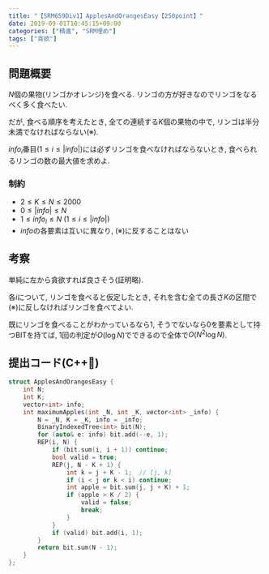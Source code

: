 ```yaml
---
title: "【SRM659Div1】ApplesAndOrangesEasy【250point】"
date: 2019-09-01T10:45:15+09:00
categories: ["精進", "SRM埋め"]
tags: ["貪欲"]
---
```


## 問題概要

$N$個の果物(リンゴかオレンジ)を食べる. リンゴの方が好きなのでリンゴをなるべく多く食べたい.

だが, 食べる順序を考えたとき, 全ての連続する$K$個の果物の中で, リンゴは半分未満でなければならない(※).

$info_i$番目($1\leq i\leq |info|$)には必ずリンゴを食べなければならないとき, 食べられるリンゴの数の最大値を求めよ.

### 制約

* $2 \leq K \leq N \leq 2000$
* $0 \leq |info| \leq N$
* $1 \leq info_i \leq N$ ($1\leq i\leq |info|$)
* $info$の各要素は互いに異なり, (※)に反することはない

## 考察

単純に左から貪欲すれば良さそう(証明略).

各$i$について, リンゴを食べると仮定したとき, それを含む全ての長さ$K$の区間で(※)に反しなければリンゴを食べてよい.

既にリンゴを食べることがわかっているなら$1$, そうでないなら$0$を要素として持つBITを持てば, 1回の判定が$O(\log N)$でできるので全体で$O(N^2 \log N)$.

## 提出コード(C++:high_brightness:)

```cpp
struct ApplesAndOrangesEasy {
    int N;
    int K;
    vector<int> info;
    int maximumApples(int _N, int _K, vector<int> _info) {
        N = _N, K = _K, info = _info;
        BinaryIndexedTree<int> bit(N);
        for (auto& e: info) bit.add(--e, 1);
        REP(i, N) {
            if (bit.sum(i, i + 1)) continue;
            bool valid = true;
            REP(j, N - K + 1) {
                int k = j + K - 1;  // [j, k]
                if (i < j or k < i) continue;
                int apple = bit.sum(j, j + K) + 1;
                if (apple > K / 2) {
                    valid = false;
                    break;
                }
            }
            if (valid) bit.add(i, 1);
        }
        return bit.sum(N - 1);
    }
};
```
